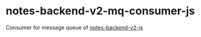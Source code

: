 # notes-backend-v2-mq-consumer-js

Consumer for message queue of [notes-backend-v2-js](https://github.com/habibuoy/notes-backend-v2-js)
